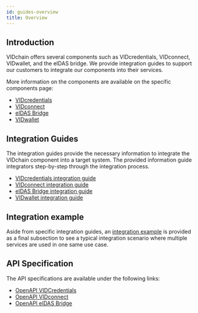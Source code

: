 ```yaml
---
id: guides-overview
title: Overview
---
```


## Introduction

VIDchain offers several components such as VIDcredentials, VIDconnect, VIDwallet, and the eIDAS bridge. We provide integration guides to support our customers to integrate our components into their services.

More information on the components are available on the specific components page:

- [VIDcredentials](../1-Components/0-vidcredential.md)
- [VIDconnect](../1-Components/1-vidconnect.md)
- [eIDAS Bridge](../1-Components/2-eidas-bridge.md)
- [VIDwallet](../1-Components/3-vidwallet.md)

## Integration Guides

The integration guides provide the necessary information to integrate the VIDchain component into a target system. The provided information guide integrators step-by-step through the integration process.

- [VIDcredentials integration guide](1-integration-vidcredentials.md)
- [VIDconnect integration guide](2-integration-vidconnect.md)
- [eIDAS Bridge integration guide](3-integration-eidasbridge.md)
- [VIDwallet integration guide](4-integration-vidwallet.md)

## Integration example

Aside from specific integration guides, an [integration example](5-integration-example.md) is provided as a final subsection to see a typical integration scenario where multiple services are used in one same use case.

## API Specification

The API specifications are available under the following links:

- [OpenAPI VIDCredentials](https://docs.vidchain.net/vidcredentials-openapi)
- [OpenAPI VIDconnect](https://docs.vidchain.net/vidconnect-openapi)
- [OpenAPI eIDAS Bridge](https://docs.vidchain.net/eidas-bridge-openapi)
